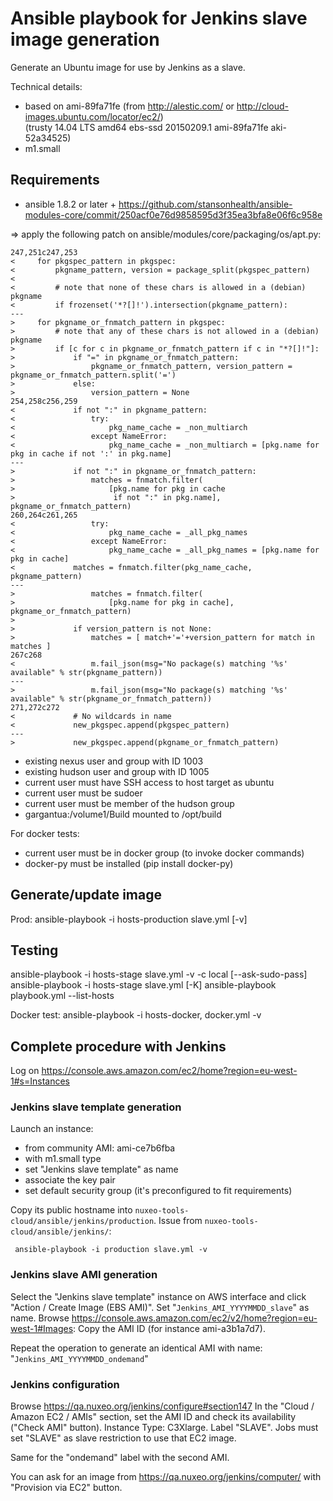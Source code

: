 # Ansible playbook for Jenkins slave image generation

Generate an Ubuntu image for use by Jenkins as a slave.

Technical details:

 - based on ami-89fa71fe (from http://alestic.com/ or http://cloud-images.ubuntu.com/locator/ec2/)  
(trusty 14.04 LTS amd64 ebs-ssd 20150209.1 ami-89fa71fe aki-52a34525)
 - m1.small

## Requirements

 - ansible 1.8.2 or later + https://github.com/stansonhealth/ansible-modules-core/commit/250acf0e76d9858595d3f35ea3bfa8e06f6c958e

=> apply the following patch on ansible/modules/core/packaging/os/apt.py:

    247,251c247,253
    <     for pkgspec_pattern in pkgspec:
    <         pkgname_pattern, version = package_split(pkgspec_pattern)
    <
    <         # note that none of these chars is allowed in a (debian) pkgname
    <         if frozenset('*?[]!').intersection(pkgname_pattern):
    ---
    >     for pkgname_or_fnmatch_pattern in pkgspec:
    >         # note that any of these chars is not allowed in a (debian) pkgname
    >         if [c for c in pkgname_or_fnmatch_pattern if c in "*?[]!"]:
    >             if "=" in pkgname_or_fnmatch_pattern:
    >                 pkgname_or_fnmatch_pattern, version_pattern = pkgname_or_fnmatch_pattern.split('=')
    >             else:
    >                 version_pattern = None
    254,258c256,259
    <             if not ":" in pkgname_pattern:
    <                 try:
    <                     pkg_name_cache = _non_multiarch
    <                 except NameError:
    <                     pkg_name_cache = _non_multiarch = [pkg.name for pkg in cache if not ':' in pkg.name]
    ---
    >             if not ":" in pkgname_or_fnmatch_pattern:
    >                 matches = fnmatch.filter(
    >                     [pkg.name for pkg in cache
    >                      if not ":" in pkg.name], pkgname_or_fnmatch_pattern)
    260,264c261,265
    <                 try:
    <                     pkg_name_cache = _all_pkg_names
    <                 except NameError:
    <                     pkg_name_cache = _all_pkg_names = [pkg.name for pkg in cache]
    <             matches = fnmatch.filter(pkg_name_cache, pkgname_pattern)
    ---
    >                 matches = fnmatch.filter(
    >                     [pkg.name for pkg in cache], pkgname_or_fnmatch_pattern)
    >
    >             if version_pattern is not None:
    >                 matches = [ match+'='+version_pattern for match in matches ]
    267c268
    <                 m.fail_json(msg="No package(s) matching '%s' available" % str(pkgname_pattern))
    ---
    >                 m.fail_json(msg="No package(s) matching '%s' available" % str(pkgname_or_fnmatch_pattern))
    271,272c272
    <             # No wildcards in name
    <             new_pkgspec.append(pkgspec_pattern)
    ---
    >             new_pkgspec.append(pkgname_or_fnmatch_pattern)

 - existing nexus user and group with ID 1003
 - existing hudson user and group with ID 1005
 - current user must have SSH access to host target as ubuntu
 - current user must be sudoer
 - current user must be member of the hudson group
 - gargantua:/volume1/Build mounted to /opt/build

For docker tests:

 - current user must be in docker group (to invoke docker commands)
 - docker-py must be installed (pip install docker-py)


## Generate/update image

Prod:
ansible-playbook -i hosts-production slave.yml [-v]

## Testing

ansible-playbook -i hosts-stage slave.yml -v -c local [--ask-sudo-pass]
ansible-playbook -i hosts-stage slave.yml [-K]
ansible-playbook playbook.yml --list-hosts

Docker test:
ansible-playbook -i hosts-docker, docker.yml -v

## Complete procedure with Jenkins

Log on https://console.aws.amazon.com/ec2/home?region=eu-west-1#s=Instances

### Jenkins slave template generation

Launch an instance:

 - from community AMI: ami-ce7b6fba
 - with m1.small type
 - set "Jenkins slave template" as name
 - associate the key pair
 - set default security group (it's preconfigured to fit requirements)

Copy its public hostname into `nuxeo-tools-cloud/ansible/jenkins/production`.
Issue from `nuxeo-tools-cloud/ansible/jenkins/`:

     ansible-playbook -i production slave.yml -v

### Jenkins slave AMI generation

Select the "Jenkins slave template" instance on AWS interface and click "Action / Create Image (EBS AMI)".
Set "`Jenkins_AMI_YYYYMMDD_slave`" as name.
Browse https://console.aws.amazon.com/ec2/v2/home?region=eu-west-1#Images:
Copy the AMI ID (for instance ami-a3b1a7d7).

Repeat the operation to generate an identical AMI with name: "`Jenkins_AMI_YYYYMMDD_ondemand`"

### Jenkins configuration

Browse https://qa.nuxeo.org/jenkins/configure#section147
In the "Cloud / Amazon EC2 / AMIs" section, set the AMI ID and check its availability ("Check AMI" button).
Instance Type: C3Xlarge.
Label "SLAVE".
Jobs must set "SLAVE" as slave restriction to use that EC2 image.

Same for the "ondemand" label with the second AMI.

You can ask for an image from https://qa.nuxeo.org/jenkins/computer/ with "Provision via EC2" button.

